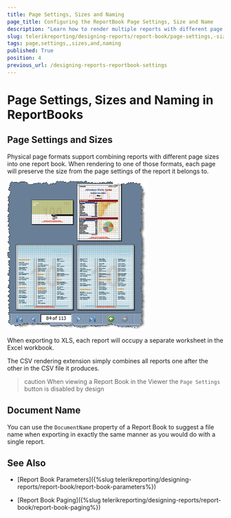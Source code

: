 ```yaml
---
title: Page Settings, Sizes and Naming
page_title: Configuring the ReportBook Page Settings, Size and Name 
description: "Learn how to render multiple reports with different page settings, sizes and naming via the Telerik ReportBook component."
slug: telerikreporting/designing-reports/report-book/page-settings,-sizes-and-naming
tags: page,settings,,sizes,and,naming
published: True
position: 4
previous_url: /designing-reports-reportbook-settings
---
```


# Page Settings, Sizes and Naming in ReportBooks

## Page Settings and Sizes

Physical page formats support combining reports with different page sizes into one report book. When rendering to one of those formats, each page will preserve the size from the page settings of the report it belongs to.
  

  ![An image of a rendered Telerik ReportBook whose reports have different page settings](images/ReportBook6_PageSizes.png)


When exporting to XLS, each report will occupy a separate worksheet in the Excel workbook.

The CSV rendering extension simply combines all reports one after the other in the CSV file it produces.

>caution When viewing a Report Book in the Viewer the `Page Settings` button is disabled by design

## Document Name

You can use the `DocumentName`  property of a Report Book to suggest a file name when exporting in exactly the same manner as you would do with a single report.

## See Also

 * [Report Book Parameters]({%slug telerikreporting/designing-reports/report-book/report-book-parameters%})

 * [Report Book Paging]({%slug telerikreporting/designing-reports/report-book/report-book-paging%})
